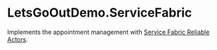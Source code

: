 # LetsGoOutDemo.ServiceFabric

Implements the appointment management with [Service Fabric Reliable Actors](https://docs.microsoft.com/en-us/azure/service-fabric/service-fabric-reliable-actors-introduction).
